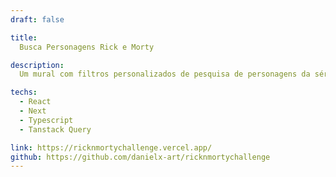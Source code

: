 ```yaml
---
draft: false

title:
  Busca Personagens Rick e Morty

description:
  Um mural com filtros personalizados de pesquisa de personagens da série Rick e Morty.

techs:
  - React
  - Next
  - Typescript
  - Tanstack Query

link: https://ricknmortychallenge.vercel.app/
github: https://github.com/danielx-art/ricknmortychallenge
---
```


